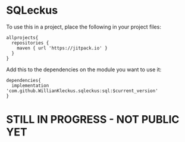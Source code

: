 # SQLeckus

To use this in a project, place the following in your project files:

```
allprojects{
  repositories {
    maven { url 'https://jitpack.io' }
  }
}
```

Add this to the dependencies on the module you want to use it:

```
dependencies{
  implementation 'com.github.WillianKleckus.sqleckus:sql:$current_version'
} 
```

# STILL IN PROGRESS - NOT PUBLIC YET
